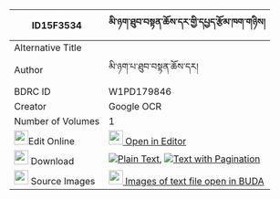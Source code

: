 |ID15F3534|མི་ཉག་ཐུབ་བསྟན་ཆོས་དར་གྱི་དཔྱད་རྩོམ་ཁག་གཉིས། 
| --- | --- 
|Alternative Title |
|Author| མི་ཉག་པ་ཐུབ་བསྟན་ཆོས་དར།
|BDRC ID | W1PD179846
|Creator | Google OCR
|Number of Volumes| 1
|<img width="25" src="https://img.icons8.com/color/25/000000/edit-property.png">Edit Online| [<img width="25" src="https://avatars.githubusercontent.com/u/45091458?s=200&v=4"> Open in Editor](http://editor.openpecha.org/ID15F3534)
|<img width="25" src="https://img.icons8.com/fluent/48/000000/download-2.png"/>  Download | [![](https://img.icons8.com/color/20/000000/txt.png)Plain Text](https://github.com/Openpecha/ID15F3534/releases/download/v1/mi_nyak_tubten_cho_dar_gyi_che_plain_ID15F3534.zip), [![](https://img.icons8.com/color/20/000000/txt.png)Text with Pagination](https://github.com/Openpecha/ID15F3534/releases/download/v1/mi_nyak_tubten_cho_dar_gyi_che_pages_ID15F3534.zip)
|<img width="25" src="https://img.icons8.com/plasticine/100/000000/pictures-folder.png"/>  Source Images | [<img width="25" src="https://library.bdrc.io/icons/BUDA-small.svg"> Images of text file open in BUDA](https://library.bdrc.io/show/bdr:W1PD179846)